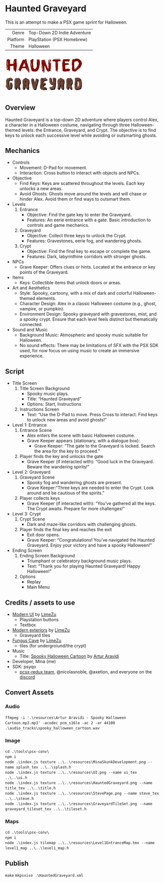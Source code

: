 # Haunted Graveyard

This is an attempt to make a PSX game sprint for Halloween.

|          |                             |
|---------:|:----------------------------|  
| Genre    | Top-Down 2D Indie Adventure |
| Platform | PlayStation (PSX Homebrew)  |
| Theme    | Halloween                   |

![Haunted Graveyard](/resources/HauntedGraveyard.png "Haunted Graveyard")

## Overview

Haunted Graveyard is a top-down 2D adventure where players control Alex, a character in a Halloween costume, navigating through three Halloween-themed levels: the Entrance, Graveyard, and Crypt. The objective is to find keys to unlock each successive level while avoiding or outsmarting ghosts.

## Mechanics

- Controls
  - Movement: D-Pad for movement.
  - Interaction: Cross button to interact with objects and NPCs.
- Objective
  - Find Keys: Keys are scattered throughout the levels. Each key unlocks a new areas.
  - Avoid Ghosts: Ghosts move around the levels and will chase or hinder Alex. Avoid them or find ways to outsmart them.
- Levels
  1. Entrance
      - Objective: Find the gate key to enter the Graveyard.
      - Features: An eerie entrance with a gate. Basic introduction to controls and game mechanics.
  2. Graveyard
      - Objective: Collect three keys to unlock the Crypt.
      - Features: Gravestones, eerie fog, and wandering ghosts.
  3. Crypt
      - Objective: Find the final key to escape or complete the game.
      - Features: Dark, labyrinthine corridors with stronger ghosts.
- NPCs
  - Grave Keeper: Offers clues or hints. Located at the entrance or key points of the Graveyard.
- Items
  - Keys: Collectible items that unlock doors or areas.
- Art and Aesthetics
  - Style: Spooky, cartoony, with a mix of dark and colorful Halloween-themed elements.
  - Character Design: Alex in a classic Halloween costume (e.g., ghost, vampire, or pumpkin).
  - Environment Design: Spooky graveyard with gravestones, mist, and a spooky crypt. Ensure that each level feels distinct but thematically connected.
- Sound and Music
  - Background Music: Atmospheric and spooky music suitable for Halloween.
  - No sound effects: There may be limitations of SFX with the PSX SDK used, for now focus on using music to create an immersive experience.

## Script

- Title Screen
  1. Title Screen Background
     - Spooky music plays.
     - Title: “Haunted Graveyard”
     - Options: Start, Instructions
  2. Instructions Screen
     - Text: “Use the D-Pad to move. Press Cross to interact. Find keys to unlock new areas and avoid ghosts!”
- Level 1: Entrance
  1. Entrance Scene
     - Alex enters the scene with basic Halloween costume.
     - Grave Keeper appears (stationary, with a dialogue box):
       - Grave Keeper: “The gate to the Graveyard is locked. Search the area for the key to proceed.”
  2. Player finds the key and unlocks the gate
     - Grave Keeper (if interacted with): “Good luck in the Graveyard. Beware the wandering spirits!”
- Level 2: Graveyard
  1. Graveyard Scene
     - Spooky fog and wandering ghosts are present.
     - Grave Keeper:“Three keys are needed to enter the Crypt. Look around and be cautious of the spirits.”
  2. Player collects keys
     - Grave Keeper (if interacted with): “You’ve gathered all the keys. The Crypt awaits. Prepare for more challenges!”
- Level 3: Crypt
  1. Crypt Scene
     - Dark and maze-like corridors with challenging ghosts.
  2. Player finds the final key and reaches the exit
     - Exit door opens.
     - Grave Keeper: “Congratulations! You’ve navigated the Haunted Graveyard. Enjoy your victory and have a spooky Halloween!”
- Ending Screen
  1. Ending Screen Background
     - Triumphant or celebratory background music plays.
     - Text: “Thank you for playing Haunted Graveyard! Happy Halloween!”
  2. Options
     - Replay
     - Main Menu

## Credits / assets to use

- [Modern UI](https://limezu.itch.io/modernuserinterface) by [LimeZu](https://limezu.itch.io/)
  - Playstation buttons
  - Textbox
- [Modern exteriors](https://limezu.itch.io/modernexteriors) by [LimeZu](https://limezu.itch.io/)
  - Graveyard tiles
- [Fungus Cave](https://limezu.itch.io/fungus-cave) by [LimeZu](https://limezu.itch.io/)
  - tiles (for undergroiund/the crypt)
- Music
  - Title: [Spooky Halloween Cartoon](https://freemusicarchive.org/music/artur-aravidi/single/spooky-halloween-cartoonmp3/) by [Artur Aravidi](https://freemusicarchive.org/music/artur-aravidi/)
- Developer, Mina (me)
- SDK: psyqo
  - [pcsx-redux team](/grumpycoders/pcsx-redux), @nicolasnoble, @axetion, and everyone on the [discord](https://discord.gg/QByKPpH)

 
## Convert Assets

### Audio

`ffmpeg -i '.\resources\Artur Aravidi - Spooky Halloween Cartoon.mp3.mp3' -acodec pcm_s16le -ac 2 -ar 44100 .\audio_tracks\spooky_halloween_cartoon.wav`  

### Image

`cd .\tools\psx-conv\`  
`npm i`  
`node .\index.js texture ..\..\resources\MinaSkunkDevelopment.png --name splash_tex ..\..\splash.h`  
`node .\index.js texture ..\..\resources\UI.png --name ui_tex ..\..\ui.h`  
`node .\index.js texture ..\..\resources\HauntedGraveyard.png --name title_tex ..\..\title.h`  
`node .\index.js texture ..\..\resources\StevePage.png --name steve_tex ..\..\steve.h`  
`node .\index.js texture ..\..\resources\GraveyardTileSet.png --name graveyard_tileset_tex ..\..\tileset.h`  

### Maps  

`cd .\tools\psx-conv\`  
`npm i`  
`node .\index.js tilemap ..\..\resources\Level1EntranceMap.tmx --name level1_map ..\..\level1_map.h`  

## Publish

`make`
`mkpsxiso .\HauntedGraveyard.xml`  
